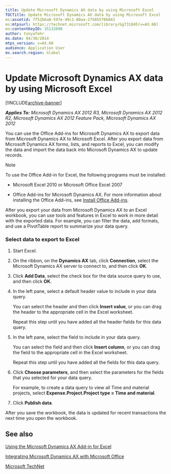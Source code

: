 ```yaml
---
title: Update Microsoft Dynamics AX data by using Microsoft Excel
TOCTitle: Update Microsoft Dynamics AX data by using Microsoft Excel
ms:assetid: 7f52b6a8-597e-49c1-80aa-275055f0b043
ms:mtpsurl: https://technet.microsoft.com/library/Gg731845(v=AX.60)
ms:contentKeyID: 35132698
author: tonyafehr
ms.date: 04/30/2014
mtps_version: v=AX.60
audience: Application User
ms.search.region: Global
---
```


# Update Microsoft Dynamics AX data by using Microsoft Excel 


[!INCLUDE[archive-banner](includes/archive-banner.md)]


_**Applies To:** Microsoft Dynamics AX 2012 R3, Microsoft Dynamics AX 2012 R2, Microsoft Dynamics AX 2012 Feature Pack, Microsoft Dynamics AX 2012_

You can use the Office Add-ins for Microsoft Dynamics AX to export data from Microsoft Dynamics AX to Microsoft Excel. After you export data from Microsoft Dynamics AX forms, lists, and reports to Excel, you can modify the data and import the data back into Microsoft Dynamics AX to update records.


> [!NOTE]
> <P>To use the Office Add-in for Excel, the following programs must be installed:</P>
> <UL>
> <LI>
> <P>Microsoft&nbsp;Excel 2010 or Microsoft Office Excel 2007</P>
> <LI>
> <P>Office Add-ins for Microsoft Dynamics AX. For more information about installing the Office Add-ins, see <A href="install-office-add-ins.md">Install Office Add-ins</A>.</P></LI></UL>



After you export your data from Microsoft Dynamics AX to an Excel workbook, you can use tools and features in Excel to work in more detail with the exported data. For example, you can filter the data, add formats, and use a PivotTable report to summarize your data query.

### Select data to export to Excel

1.  Start Excel.

2.  On the ribbon, on the **Dynamics AX** tab, click **Connection**, select the Microsoft Dynamics AX server to connect to, and then click **OK**.

3.  Click **Add Data**, select the check box for the data source query to use, and then click **OK**.

4.  In the left pane, select a default header value to include in your data query.
    
    You can select the header and then click **Insert value**, or you can drag the header to the appropriate cell in the Excel worksheet.
    
    Repeat this step until you have added all the header fields for this data query.

5.  In the left pane, select the field to include in your data query.
    
    You can select the field and then click **Insert column**, or you can drag the field to the appropriate cell in the Excel worksheet.
    
    Repeat this step until you have added all the fields for this data query.

6.  Click **Choose parameters**, and then select the parameters for the fields that you selected for your data query.
    
    For example, to create a data query to view all Time and material projects, select **Expense.Project.Project type = Time and material**.

7.  Click **Publish data**.

After you save the workbook, the data is updated for recent transactions the next time you open the workbook.

## See also

[Using the Microsoft Dynamics AX Add-in for Excel](using-the-microsoft-dynamics-ax-add-in-for-excel.md)

[Integrating Microsoft Dynamics AX with Microsoft Office](integrating-microsoft-dynamics-ax-with-microsoft-office.md)

[Microsoft TechNet](https://go.microsoft.com/fwlink/?linkid=275089)

  


